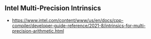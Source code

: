 ## **Intel Multi-Precision Intrinsics**

- https://www.intel.com/content/www/us/en/docs/cpp-compiler/developer-guide-reference/2021-8/intrinsics-for-multi-precision-arithmetic.html
